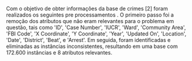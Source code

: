 Com o objetivo de obter informações da base de crimes  [2] foram realizados os seguintes pre processamentos . 
O primeiro passo foi a remoção dos atributos que não eram relevantes para o problema em questão, tais como 'ID', 'Case Number', 'IUCR', 'Ward', 'Community Area', 'FBI Code', 'X Coordinate', 'Y Coordinate', 'Year', 'Updated On', 'Location', 'Date', 'District', 'Beat', e 'Arrest'. 
Em seguida, foram identificadas e eliminadas as instâncias inconsistentes, resultando em uma base com 172.600 instâncias e 8 atributos relevantes.